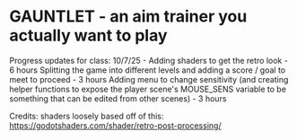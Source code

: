 # GAUNTLET - an aim trainer you actually want to play

Progress updates for class:
10/7/25 - 
Adding shaders to get the retro look - 6 hours
Splitting the game into different levels and adding a score / goal to meet to proceed - 3 hours
Adding menu to change sensitivity (and creating helper functions to expose the player scene's MOUSE_SENS variable to be something that can be edited from other scenes) - 3 hours



Credits:
shaders loosely based off of this: https://godotshaders.com/shader/retro-post-processing/

